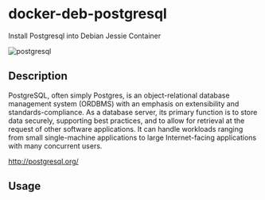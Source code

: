 # docker-deb-postgresql
Install Postgresql into Debian Jessie Container

![postgresql](http://media.postgresql.org/propaganda/slonik_with_black_text_and_tagline.gif)

## Description

PostgreSQL, often simply Postgres, is an object-relational database management system (ORDBMS) with an emphasis on extensibility and standards-compliance. As a database server, its primary function is to store data securely, supporting best practices, and to allow for retrieval at the request of other software applications. It can handle workloads ranging from small single-machine applications to large Internet-facing applications with many concurrent users.


http://postgresql.org/

## Usage

